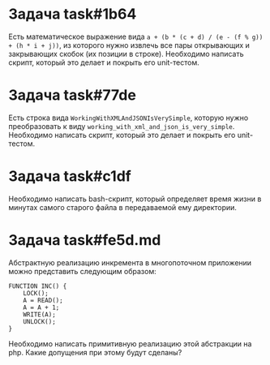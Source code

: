 # Задача task#1b64

Есть математическое выражение вида ```a + (b * (c + d) / (e - (f % g)) + (h * i + j))```, из которого нужно извлечь все пары открывающих и закрывающих скобок (их позиции в строке).
Необходимо написать скрипт, который это делает и покрыть его unit-тестом.

# Задача task#77de

Есть строка вида ```WorkingWithXMLAndJSONIsVerySimple```, которую нужно преобразовать к виду ```working_with_xml_and_json_is_very_simple```.
Необходимо написать скрипт, который это делает и покрыть его unit-тестом.

# Задача task#c1df

Необходимо написать bash-скрипт, который определяет время жизни в минутах самого старого файла в передаваемой ему директории.

# Задача task#fe5d.md

Абстрактную реализацию инкремента в многопоточном приложении можно представить следующим образом:

```
FUNCTION INC() {
    LOCK();
    A = READ();
    A = A + 1;
    WRITE(A);
    UNLOCK();
}
```

Необходимо написать примитивную реализацию этой абстракции на php. Какие допущения при этому будут сделаны?

